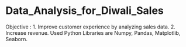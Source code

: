 # Data_Analysis_for_Diwali_Sales
Objective :  1. Improve customer experience by analyzing sales data.  2. Increase revenue.  Used Python Libraries are  Numpy, Pandas, Matplotlib, Seaborn.
